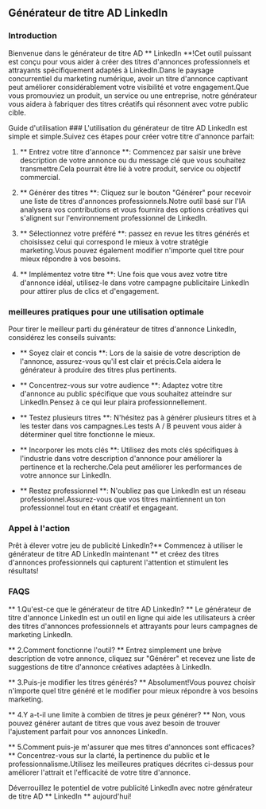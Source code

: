 ## Générateur de titre AD LinkedIn

### Introduction
Bienvenue dans le générateur de titre AD ** LinkedIn **!Cet outil puissant est conçu pour vous aider à créer des titres d'annonces professionnels et attrayants spécifiquement adaptés à LinkedIn.Dans le paysage concurrentiel du marketing numérique, avoir un titre d'annonce captivant peut améliorer considérablement votre visibilité et votre engagement.Que vous promouviez un produit, un service ou une entreprise, notre générateur vous aidera à fabriquer des titres créatifs qui résonnent avec votre public cible.

Guide d'utilisation ###
L'utilisation du générateur de titre AD LinkedIn est simple et simple.Suivez ces étapes pour créer votre titre d'annonce parfait:

1. ** Entrez votre titre d'annonce **: Commencez par saisir une brève description de votre annonce ou du message clé que vous souhaitez transmettre.Cela pourrait être lié à votre produit, service ou objectif commercial.

2. ** Générer des titres **: Cliquez sur le bouton "Générer" pour recevoir une liste de titres d'annonces professionnels.Notre outil basé sur l'IA analysera vos contributions et vous fournira des options créatives qui s'alignent sur l'environnement professionnel de LinkedIn.

3. ** Sélectionnez votre préféré **: passez en revue les titres générés et choisissez celui qui correspond le mieux à votre stratégie marketing.Vous pouvez également modifier n'importe quel titre pour mieux répondre à vos besoins.

4. ** Implémentez votre titre **: Une fois que vous avez votre titre d'annonce idéal, utilisez-le dans votre campagne publicitaire LinkedIn pour attirer plus de clics et d'engagement.

### meilleures pratiques pour une utilisation optimale
Pour tirer le meilleur parti du générateur de titres d'annonce LinkedIn, considérez les conseils suivants:

- ** Soyez clair et concis **: Lors de la saisie de votre description de l'annonce, assurez-vous qu'il est clair et précis.Cela aidera le générateur à produire des titres plus pertinents.

- ** Concentrez-vous sur votre audience **: Adaptez votre titre d'annonce au public spécifique que vous souhaitez atteindre sur LinkedIn.Pensez à ce qui leur plaira professionnellement.

- ** Testez plusieurs titres **: N'hésitez pas à générer plusieurs titres et à les tester dans vos campagnes.Les tests A / B peuvent vous aider à déterminer quel titre fonctionne le mieux.

- ** Incorporer les mots clés **: Utilisez des mots clés spécifiques à l'industrie dans votre description d'annonce pour améliorer la pertinence et la recherche.Cela peut améliorer les performances de votre annonce sur LinkedIn.

- ** Restez professionnel **: N'oubliez pas que LinkedIn est un réseau professionnel.Assurez-vous que vos titres maintiennent un ton professionnel tout en étant créatif et engageant.

### Appel à l'action
Prêt à élever votre jeu de publicité LinkedIn?** Commencez à utiliser le générateur de titre AD LinkedIn maintenant ** et créez des titres d'annonces professionnels qui capturent l'attention et stimulent les résultats!

### FAQS

** 1.Qu'est-ce que le générateur de titre AD LinkedIn? **
Le générateur de titre d'annonce LinkedIn est un outil en ligne qui aide les utilisateurs à créer des titres d'annonces professionnels et attrayants pour leurs campagnes de marketing LinkedIn.

** 2.Comment fonctionne l'outil? **
Entrez simplement une brève description de votre annonce, cliquez sur "Générer" et recevez une liste de suggestions de titre d'annonce créatives adaptées à LinkedIn.

** 3.Puis-je modifier les titres générés? **
Absolument!Vous pouvez choisir n'importe quel titre généré et le modifier pour mieux répondre à vos besoins marketing.

** 4.Y a-t-il une limite à combien de titres je peux générer? **
Non, vous pouvez générer autant de titres que vous avez besoin de trouver l'ajustement parfait pour vos annonces LinkedIn.

** 5.Comment puis-je m'assurer que mes titres d'annonces sont efficaces? **
Concentrez-vous sur la clarté, la pertinence du public et le professionnalisme.Utilisez les meilleures pratiques décrites ci-dessus pour améliorer l'attrait et l'efficacité de votre titre d'annonce.

Déverrouillez le potentiel de votre publicité LinkedIn avec notre générateur de titre AD ** LinkedIn ** aujourd'hui!